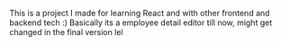This is a project I made for learning React and with other frontend and backend tech :)
Basically its a employee detail editor till now, might get changed in the final version lel
